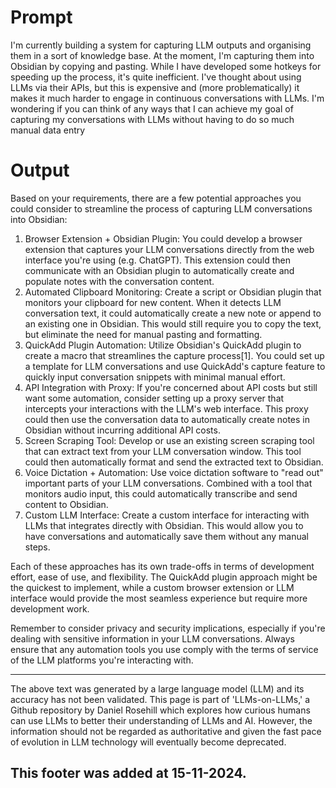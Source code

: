 # Prompt

I'm currently building a system for capturing LLM outputs and organising them in a sort of knowledge base. At the moment, I'm capturing them into Obsidian by copying and pasting. While I have developed some hotkeys for speeding up the process, it's quite inefficient. I've thought about using LLMs via their APIs, but this is expensive and (more problematically) it makes it much harder to engage in continuous conversations with LLMs. I'm wondering if you can think of any ways that I can achieve my goal of capturing my conversations with LLMs without having to do so much manual data entry

# Output

Based on your requirements, there are a few potential approaches you could consider to streamline the process of capturing LLM conversations into Obsidian:

1. Browser Extension + Obsidian Plugin:
   You could develop a browser extension that captures your LLM conversations directly from the web interface you're using (e.g. ChatGPT). This extension could then communicate with an Obsidian plugin to automatically create and populate notes with the conversation content.
2. Automated Clipboard Monitoring:
   Create a script or Obsidian plugin that monitors your clipboard for new content. When it detects LLM conversation text, it could automatically create a new note or append to an existing one in Obsidian. This would still require you to copy the text, but eliminate the need for manual pasting and formatting.
3. QuickAdd Plugin Automation:
   Utilize Obsidian's QuickAdd plugin to create a macro that streamlines the capture process\[1]. You could set up a template for LLM conversations and use QuickAdd's capture feature to quickly input conversation snippets with minimal manual effort.
4. API Integration with Proxy:
   If you're concerned about API costs but still want some automation, consider setting up a proxy server that intercepts your interactions with the LLM's web interface. This proxy could then use the conversation data to automatically create notes in Obsidian without incurring additional API costs.
5. Screen Scraping Tool:
   Develop or use an existing screen scraping tool that can extract text from your LLM conversation window. This tool could then automatically format and send the extracted text to Obsidian.
6. Voice Dictation + Automation:
   Use voice dictation software to "read out" important parts of your LLM conversations. Combined with a tool that monitors audio input, this could automatically transcribe and send content to Obsidian.
7. Custom LLM Interface:
   Create a custom interface for interacting with LLMs that integrates directly with Obsidian. This would allow you to have conversations and automatically save them without any manual steps.

Each of these approaches has its own trade-offs in terms of development effort, ease of use, and flexibility. The QuickAdd plugin approach might be the quickest to implement, while a custom browser extension or LLM interface would provide the most seamless experience but require more development work.

Remember to consider privacy and security implications, especially if you're dealing with sensitive information in your LLM conversations. Always ensure that any automation tools you use comply with the terms of service of the LLM platforms you're interacting with.

---

The above text was generated by a large language model (LLM) and its accuracy has not been validated. This page is part of 'LLMs-on-LLMs,' a Github repository by Daniel Rosehill which explores how curious humans can use LLMs to better their understanding of LLMs and AI. However, the information should not be regarded as authoritative and given the fast pace of evolution in LLM technology will eventually become deprecated. 

This footer was added at 15-11-2024.
---